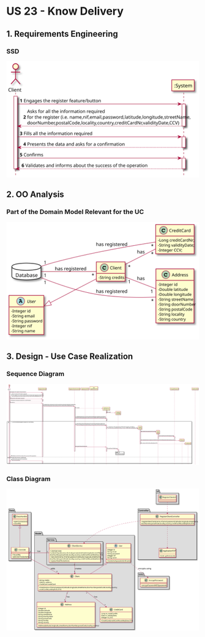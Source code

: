 # US 23 - Know Delivery

## 1. Requirements Engineering

### SSD
![US18_SSD](US18_SSD.svg)

## 2. OO Analysis

### Part of the Domain Model Relevant for the UC

![US18_DM](US18_DM.svg)

## 3. Design - Use Case Realization

###	Sequence Diagram

![US18_SD](US18_SD.svg)


###	Class Diagram

![US18_CD](US18_CD.svg)
